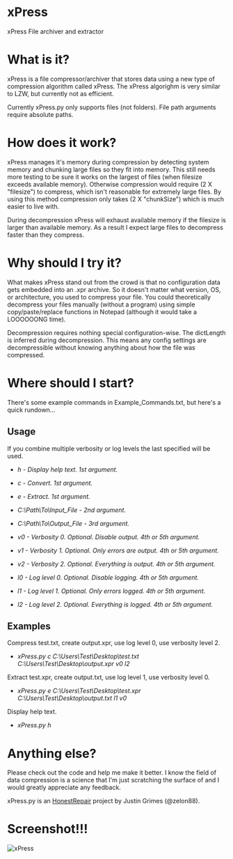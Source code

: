 # xPress
xPress File archiver and extractor

# What is it?
xPress is a file compressor/archiver that stores data using a new type of compression algorithm called xPress. The xPress algorighm is very similar to LZW, but currently not as efficient. 

Currently xPress.py only supports files (not folders). File path arguments require absolute paths.

# How does it work?
xPress manages it's memory during compression by detecting system memory and chunking large files so they fit into memory. This still needs more testing to be sure it works on the largest of files (when filesize exceeds available memory). Otherwise compression would require (2 X "filesize") to compress, which isn't reasonable for extremely large files. By using this method compression only takes (2 X "chunkSize") which is much easier to live with.

During decompression xPress will exhaust available memory if the filesize is larger than available memory. As a result I expect large files to decompress faster than they compress.

# Why should I try it?

What makes xPress stand out from the crowd is that no configuration data gets embedded into an .xpr archive. So it doesn't matter what version, OS, or architecture, you used to compress your file. You could theoretically decompress your files manually (without a program) using simple copy/paste/replace functions in Notepad (although it would take a LOOOOOONG time).  

Decompression requires nothing special configuration-wise. The dictLength is inferred during decompression. This means any config settings are decompressible without knowing anything about how the file was compressed.

# Where should I start?

There's some example commands in Example_Commands.txt, but here's a quick rundown...

## Usage

If you combine multiple verbosity or log levels the last specified will be used.

- *h - Display help text. 1st argument.*

- *c - Convert. 1st argument.*

- *e - Extract. 1st argument.*


- *C:\Path\To\Input_File - 2nd argument.*

- *C:\Path\To\Output_File - 3rd argument.*


- *v0 - Verbosity 0. Optional. Disable output. 4th or 5th argument.*

- *v1 - Verbosity 1. Optional. Only errors are output. 4th or 5th argument.*

- *v2 - Verbosity 2. Optional. Everything is output. 4th or 5th argument.*


- *l0 - Log level 0. Optional. Disable logging. 4th or 5th argument.*

- *l1 - Log level 1. Optional. Only errors logged. 4th or 5th argument.* 

- *l2 - Log level 2. Optional. Everything is logged. 4th or 5th argument.*

## Examples

Compress test.txt, create output.xpr, use log level 0, use verbosity level 2.

- *xPress.py c C:\Users\Test\Desktop\test.txt C:\Users\Test\Desktop\output.xpr v0 l2*


Extract test.xpr, create output.txt, use log level 1, use verbosity level 0.

- *xPress.py e C:\Users\Test\Desktop\test.xpr C:\Users\Test\Desktop\output.txt l1 v0*


Display help text.

- *xPress.py h*

# Anything else?

Please check out the code and help me make it better. I know the field of data compression is a science that I'm just scratching the surface of and I would greatly appreciate any feedback.

xPress.py is an [HonestRepair](https://www.HonestRepair.net/) project by Justin Grimes (@zelon88).

# Screenshot!!!

![xPress](https://github.com/zelon88/xPress/blob/master/Screenshot.png)	
